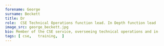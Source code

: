 ```yaml
---
forename: George
surname: Beckett
title: Dr
role:  CSE Technical Operations function lead. In Depth function lead
image_src: george_beckett.jpg
bio: Member of the CSE service, overseeing technical operations and in-depth user support.
tags: [ cse,   training,  ] 
---
```

